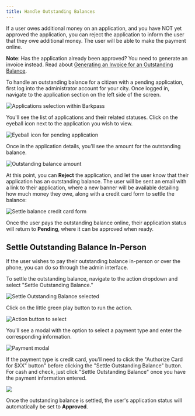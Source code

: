 ```yaml
---
title: Handle Outstanding Balances
---
```

If a user owes additional money on an application, and you have NOT yet approved the application, you can reject the application to inform the user that they owe additional money. The user will be able to make the payment online.

**Note**: Has the application already been approved? You need to generate an invoice instead. Read about [Generating an Invoice for an Outstanding Balance](/guides/generate-an-invoice-for-an-outstanding-balance.html).

To handle an outstanding balance for a citizen with a pending application, first log into the administrator account for your city. Once logged in, navigate to the application section on the left side of the screen.

![Applications selection within Barkpass](/images/uploads/hob1.png)

You'll see the list of applications and their related statuses. Click on the eyeball icon next to the application you wish to view.

![Eyeball icon for pending application](/images/uploads/hob2.png)

Once in the application details, you'll see the amount for the outstanding balance.

![Outstanding balance amount](/images/uploads/hob3.png)

At this point, you can **Reject** the application, and let the user know that their application has an outstanding balance. The user will be sent an email with a link to their application, where a new banner will be available detailing how much money they owe, along with a credit card form to settle the balance:

![Settle balance credit card form](/images/uploads/screen-shot-2020-03-30-at-3.14.21-pm.png)

Once the user pays the outstanding balance online, their application status will return to **Pending**, where it can be approved when ready.

## Settle Outstanding Balance In-Person

If the user wishes to pay their outstanding balance in-person or over the phone, you can do so through the admin interface.

To settle the outstanding balance, navigate to the action dropdown and select "Settle Outstanding Balance."

![Settle Outstanding Balance selected](/images/uploads/hob4.png)

Click on the little green play button to run the action.

![Action button to select](/images/uploads/hob5.png)

You'll see a modal with the option to select a payment type and enter the corresponding information.

![Payment modal](/images/uploads/hob6.png)

If the payment type is credit card, you'll need to click the "Authorize Card for $XX" button" before clicking the "Settle Outstanding Balance" button. For cash and check, just click "Settle Outstanding Balance" once you have the payment information entered.

![](/images/uploads/hob7.png)

Once the outstanding balance is settled, the user's application status will automatically be set to **Approved**.